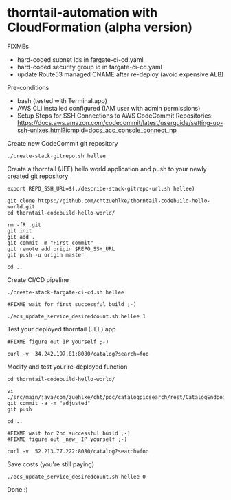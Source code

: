 # thorntail-automation with CloudFormation (alpha version)

FIXMEs

- hard-coded subnet ids in fargate-ci-cd.yaml
- hard-coded security group id in fargate-ci-cd.yaml
- update Route53 managed CNAME after re-deploy (avoid expensive ALB)

Pre-conditions

- bash (tested with Terminal.app)
- AWS CLI installed configured (IAM user with admin permissions)
- Setup Steps for SSH Connections to AWS CodeCommit Repositories: https://docs.aws.amazon.com/codecommit/latest/userguide/setting-up-ssh-unixes.html?icmpid=docs_acc_console_connect_np

Create new CodeCommit git repository

    ./create-stack-gitrepo.sh hellee

Create a thorntail (JEE) hello world application and push to your newly created git repository

    export REPO_SSH_URL=$(./describe-stack-gitrepo-url.sh hellee)
    
    git clone https://github.com/chtzuehlke/thorntail-codebuild-hello-world.git
    cd thorntail-codebuild-hello-world/
    
    rm -fR .git
    git init
    git add .
    git commit -m "First commit"
    git remote add origin $REPO_SSH_URL
    git push -u origin master

    cd ..

Create CI/CD pipeline

    ./create-stack-fargate-ci-cd.sh hellee

    #FIXME wait for first successful build ;-)

    ./ecs_update_service_desiredcount.sh hellee 1

Test your deployed thorntail (JEE) app

    #FIXME figure out IP yourself ;-)

    curl -v  34.242.197.81:8080/catalog?search=foo

Modify and test your re-deployed function

    cd thorntail-codebuild-hello-world/

    vi ./src/main/java/com/zuehlke/cht/poc/catalogpicsearch/rest/CatalogEndpoint.java
    git commit -a -m "adjusted"
    git push

    cd ..

    #FIXME wait for 2nd successful build ;-)
    #FIXME figure out _new_ IP yourself ;-)

    curl -v  52.213.77.222:8080/catalog?search=foo

Save costs (you're still paying)

    ./ecs_update_service_desiredcount.sh hellee 0

Done :)
